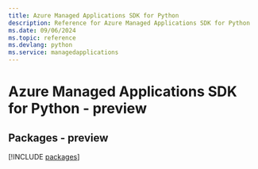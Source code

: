 ```yaml
---
title: Azure Managed Applications SDK for Python
description: Reference for Azure Managed Applications SDK for Python
ms.date: 09/06/2024
ms.topic: reference
ms.devlang: python
ms.service: managedapplications
---
```

# Azure Managed Applications SDK for Python - preview
## Packages - preview
[!INCLUDE [packages](managed-applications-index.md)]